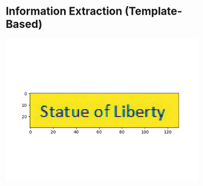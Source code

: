 # Information Extraction (Template-Based)
![](https://github.com/seanaba/Information-Extraction-Structured-Documents/blob/master/doc/pic/pic1.png)
